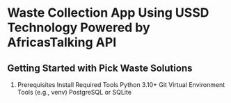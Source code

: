 # Waste Collection App Using USSD Technology Powered by AfricasTalking API 


## Getting Started with Pick Waste Solutions
1. Prerequisites
    Install Required Tools
    Python 3.10+
    Git
    Virtual Environment Tools (e.g., venv)
    PostgreSQL or SQLite
